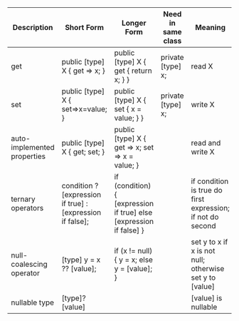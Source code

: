 | Description                 | Short Form                                                | Longer Form                                                        | Need in same class | Meaning                                                    |
|-----------------------------|-----------------------------------------------------------|--------------------------------------------------------------------|--------------------|------------------------------------------------------------|
| get                         | public [type] X { get => x; }                             | public [type] X { get { return x; } }                              | private [type] x;  | read X                                                     |
| set                         | public [type] X { set=>x=value; }                         | public [type] X { set { x = value; } }                             | private [type] x;  | write X                                                    |
| auto-implemented properties | public [type] X { get; set; }                             | public [type] X { get => x; set => x = value; }                    |                    | read and write X                                           |
| ternary operators           | condition ? [expression if true] : [expression if false]; | if (condition) { [expression if true] else [expression if false] } |                    | if condition is true do first expression; if not do second |
| null-coalescing operator    | [type] y = x ?? [value];                                  | if (x != null) { y = x; else y = [value]; }                        |                    | set y to x if x is not null; otherwise set y to [value]    |
| nullable type               | [type]? [value]                                           |                                                                    |                    | [value] is nullable                                        |
